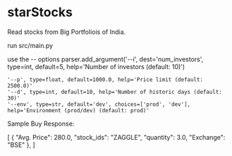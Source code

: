 # starStocks

Read stocks from Big Portfoliois of India.

run src/main.py

use the -- options parser.add_argument('--i', dest='num_investors', type=int, default=5, help='Number of investors (default: 10)')

    '--p', type=float, default=1000.0, help='Price limit (default: 2500.0)'
    '--d', type=int, default=10, help='Number of historic days (default: 30)'
    '--env', type=str, default='dev', choices=['prod', 'dev'], help='Environment (prod/dev) (default: prod)'


Sample Buy Response:

[
  {
    "Avg. Price": 280.0,
    "stock_ids": "ZAGGLE",
    "quantity": 3.0,
    "Exchange": "BSE"
  },
]
